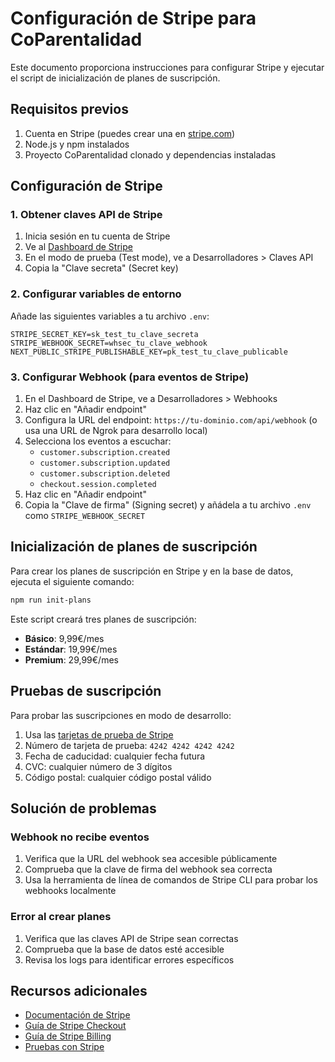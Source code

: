 # Configuración de Stripe para CoParentalidad

Este documento proporciona instrucciones para configurar Stripe y ejecutar el script de inicialización de planes de suscripción.

## Requisitos previos

1. Cuenta en Stripe (puedes crear una en [stripe.com](https://stripe.com))
2. Node.js y npm instalados
3. Proyecto CoParentalidad clonado y dependencias instaladas

## Configuración de Stripe

### 1. Obtener claves API de Stripe

1. Inicia sesión en tu cuenta de Stripe
2. Ve al [Dashboard de Stripe](https://dashboard.stripe.com/dashboard)
3. En el modo de prueba (Test mode), ve a Desarrolladores > Claves API
4. Copia la "Clave secreta" (Secret key)

### 2. Configurar variables de entorno

Añade las siguientes variables a tu archivo `.env`:

```
STRIPE_SECRET_KEY=sk_test_tu_clave_secreta
STRIPE_WEBHOOK_SECRET=whsec_tu_clave_webhook
NEXT_PUBLIC_STRIPE_PUBLISHABLE_KEY=pk_test_tu_clave_publicable
```

### 3. Configurar Webhook (para eventos de Stripe)

1. En el Dashboard de Stripe, ve a Desarrolladores > Webhooks
2. Haz clic en "Añadir endpoint"
3. Configura la URL del endpoint: `https://tu-dominio.com/api/webhook` (o usa una URL de Ngrok para desarrollo local)
4. Selecciona los eventos a escuchar:
   - `customer.subscription.created`
   - `customer.subscription.updated`
   - `customer.subscription.deleted`
   - `checkout.session.completed`
5. Haz clic en "Añadir endpoint"
6. Copia la "Clave de firma" (Signing secret) y añádela a tu archivo `.env` como `STRIPE_WEBHOOK_SECRET`

## Inicialización de planes de suscripción

Para crear los planes de suscripción en Stripe y en la base de datos, ejecuta el siguiente comando:

```bash
npm run init-plans
```

Este script creará tres planes de suscripción:
- **Básico**: 9,99€/mes
- **Estándar**: 19,99€/mes
- **Premium**: 29,99€/mes

## Pruebas de suscripción

Para probar las suscripciones en modo de desarrollo:

1. Usa las [tarjetas de prueba de Stripe](https://stripe.com/docs/testing#cards)
2. Número de tarjeta de prueba: `4242 4242 4242 4242`
3. Fecha de caducidad: cualquier fecha futura
4. CVC: cualquier número de 3 dígitos
5. Código postal: cualquier código postal válido

## Solución de problemas

### Webhook no recibe eventos

1. Verifica que la URL del webhook sea accesible públicamente
2. Comprueba que la clave de firma del webhook sea correcta
3. Usa la herramienta de línea de comandos de Stripe CLI para probar los webhooks localmente

### Error al crear planes

1. Verifica que las claves API de Stripe sean correctas
2. Comprueba que la base de datos esté accesible
3. Revisa los logs para identificar errores específicos

## Recursos adicionales

- [Documentación de Stripe](https://stripe.com/docs)
- [Guía de Stripe Checkout](https://stripe.com/docs/checkout/quickstart)
- [Guía de Stripe Billing](https://stripe.com/docs/billing/quickstart)
- [Pruebas con Stripe](https://stripe.com/docs/testing) 